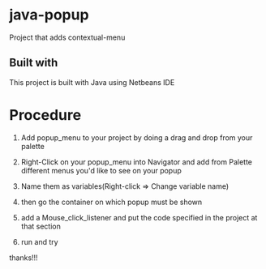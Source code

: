 # java-popup

Project that adds contextual-menu

## Built with

This project is built with Java using Netbeans IDE

# Procedure

1. Add popup_menu to your project by doing a drag and drop from your palette

2. Right-Click on your popup_menu into Navigator and add from Palette
   different menus you'd like to see on your popup

3. Name them as variables(Right-click => Change variable name)

4. then go the container on which popup must be shown

5. add a Mouse_click_listener and put the code specified in the project at that section

6. run and try

thanks!!!
